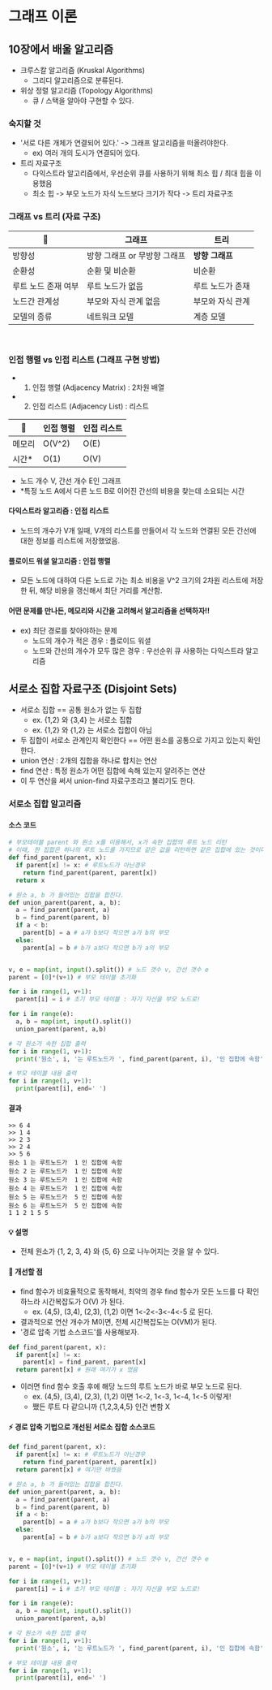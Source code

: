 # 그래프 이론

## 10장에서 배울 알고리즘
- 크루스칼 알고리즘 (Kruskal Algorithms)
  - 그리디 알고리즘으로 분류된다.
- 위상 정렬 알고리즘 (Topology Algorithms)
  - 큐 / 스택을 알아야 구현할 수 있다.

### 숙지할 것
- '서로 다른 개체가 연결되어 있다.' -> 그래프 알고리즘을 떠올려야한다.
  - ex) 여러 개의 도시가 연결되어 있다.
- 트리 자료구조
  - 다익스트라 알고리즘에서, 우선순위 큐를 사용하기 위해 최소 힙 / 최대 힙을 이용했음
  - 최소 힙 -> 부모 노드가 자식 노드보다 크기가 작다 -> 트리 자료구조


### 그래프 vs 트리 (자료 구조)
🖤|그래프 | 트리
------------ |------------ | -------------
방향성 |방향 그래프 or 무방향 그래프 | **방향 그래프**
순환성 | 순환 및 비순환 | 비순환
루트 노드 존재 여부 | 루트 노드가 없음 | 루트 노드가 존재
노드간 관계성 | 부모와 자식 관계 없음 | 부모와 자식 관계
모델의 종류 | 네트워크 모델 | 계층 모델

</br>

### 인접 행렬 vs 인접 리스트 (그래프 구현 방법)
- 1. 인접 행렬 (Adjacency Matrix) : 2차원 배열
- 2. 인접 리스트 (Adjacency List) : 리스트

🖤|인접 행렬 | 인접 리스트
------------ |------------ | -------------
메모리 | O(V^2) | O(E)
시간* | O(1) | O(V)
- 노드 개수 V, 간선 개수 E인 그래프
- *특정 노드 A에서 다른 노드 B로 이어진 간선의 비용을 찾는데 소요되는 시간

#### 다익스트라 알고리즘 : 인접 리스트
  - 노드의 개수가 V개 일때, V개의 리스트를 만들어서 각 노드와 연결된 모든 간선에 대한 정보를 리스트에 저장했었음.
#### 플로이드 워셜 알고리즘 : 인접 행렬
  - 모든 노드에 대하여 다른 노드로 가는 최소 비용을 V^2 크기의 2차원 리스트에 저장한 뒤, 해당 비용을 갱신해서 최단 거리를 계산함.
#### 어떤 문제를 만나든, 메모리와 시간을 고려해서 알고리즘을 선택하자!!
  - ex) 최단 경로를 찾아야하는 문제
    - 노드의 개수가 적은 경우 : 플로이드 워셜
    - 노드와 간선의 개수가 모두 많은 경우 : 우선순위 큐 사용하는 다익스트라 알고리즘

## 서로소 집합 자료구조 (Disjoint Sets)
- 서로소 집합 == 공통 원소가 없는 두 집합
  - ex. {1,2} 와 {3,4} 는 서로소 집합
  - ex. {1,2} 와 {1,2} 는 서로소 집합이 아님
- 두 집합이 서로소 관계인지 확인한다 == 어떤 원소를 공통으로 가지고 있는지 확인한다.
- union 연산 : 2개의 집합을 하나로 합치는 연산
- find 연산 : 특정 원소가 어떤 집합에 속해 있는지 알려주는 연산
- 이 두 연산을 써서 union-find 자료구조라고 불리기도 한다.

### 서로소 집합 알고리즘

#### 소스 코드
```py
# 부모테이블 parent 와 원소 x를 이용해서, x가 속한 집합의 루트 노드 리턴
# 이때, 한 집합은 하나의 루트 노드를 가지므로 같은 값을 리턴하면 같은 집합에 있는 것이다.
def find_parent(parent, x):
  if parent[x] != x: # 루트노드가 아닌경우
    return find_parent(parent, parent[x])
  return x

# 원소 a, b 가 들어있는 집합을 합친다.
def union_parent(parent, a, b):
  a = find_parent(parent, a)
  b = find_parent(parent, b)
  if a < b: 
    parent[b] = a # a가 b보다 작으면 a가 b의 부모
  else:
    parent[a] = b # b가 a보다 작으면 b가 a의 부모


v, e = map(int, input().split()) # 노드 갯수 v, 간선 갯수 e
parent = [0]*(v+1) # 부모 테이블 초기화

for i in range(1, v+1):
  parent[i] = i # 초기 부모 테이블 : 자기 자신을 부모 노드로!

for i in range(e):
  a, b = map(int, input().split())
  union_parent(parent, a,b)

# 각 원소가 속한 집합 출력
for i in range(1, v+1):
  print('원소', i, '는 루트노드가 ', find_parent(parent, i), '인 집합에 속함')

# 부모 테이블 내용 출력
for i in range(1, v+1):
  print(parent[i], end=' ')

```

#### 결과
```
>> 6 4
>> 1 4
>> 2 3
>> 2 4
>> 5 6
원소 1 는 루트노드가  1 인 집합에 속함
원소 2 는 루트노드가  1 인 집합에 속함
원소 3 는 루트노드가  1 인 집합에 속함
원소 4 는 루트노드가  1 인 집합에 속함
원소 5 는 루트노드가  5 인 집합에 속함
원소 6 는 루트노드가  5 인 집합에 속함
1 1 2 1 5 5 
```

#### 💡 설명
- 전체 원소가 {1, 2, 3, 4} 와 {5, 6} 으로 나누어지는 것을 알 수 있다.

#### 🥅 개선할 점
- find 함수가 비효율적으로 동작해서, 최악의 경우 find 함수가 모든 노드를 다 확인하느라 시간복잡도가 O(V) 가 된다.
  - ex. (4,5), (3,4), (2,3), (1,2) 이면 1<-2<-3<-4<-5 로 된다.
- 결과적으로 연산 개수가 M이면, 전체 시간복잡도는 O(VM)가 된다.
- '경로 압축 기법 소스코드'를 사용해보자.
```py
def find_parent(parent, x):
  if parent[x] != x:
    parent[x] = find_parent, parent[x]
  return parent[x] # 원래 여기가 x 였음
``` 
- 이러면 find 함수 호출 후에 해당 노드의 루트 노드가 바로 부모 노드로 된다.
  - ex. (4,5), (3,4), (2,3), (1,2) 이면 1<-2, 1<-3, 1<-4, 1<-5 이렇게!
  - 쨌든 루트 다 같으니까 {1,2,3,4,5} 인건 변함 X

#### ⚡️ 경로 압축 기법으로 개선된 서로소 집합 소스코드
```py
def find_parent(parent, x):
  if parent[x] != x: # 루트노드가 아닌경우
    return find_parent(parent, parent[x])
  return parent[x] # 여기만 바꿨음

# 원소 a, b 가 들어있는 집합을 합친다.
def union_parent(parent, a, b):
  a = find_parent(parent, a)
  b = find_parent(parent, b)
  if a < b: 
    parent[b] = a # a가 b보다 작으면 a가 b의 부모
  else:
    parent[a] = b # b가 a보다 작으면 b가 a의 부모


v, e = map(int, input().split()) # 노드 갯수 v, 간선 갯수 e
parent = [0]*(v+1) # 부모 테이블 초기화

for i in range(1, v+1):
  parent[i] = i # 초기 부모 테이블 : 자기 자신을 부모 노드로!

for i in range(e):
  a, b = map(int, input().split())
  union_parent(parent, a,b)

# 각 원소가 속한 집합 출력
for i in range(1, v+1):
  print('원소', i, '는 루트노드가 ', find_parent(parent, i), '인 집합에 속함')

# 부모 테이블 내용 출력
for i in range(1, v+1):
  print(parent[i], end=' ')

```